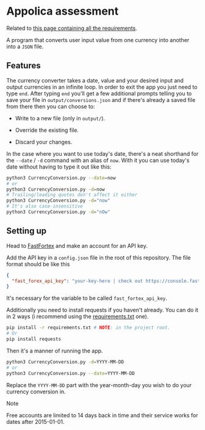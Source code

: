 # Appolica assessment

Related to [this page containing all the requirements](https://www.appolica.com/assessment).

A program that converts user input value from one currency into another into a
`JSON` file.

## Features

The currency converter takes a date, value and your desired input and output
currencies in an infinite loop. In order to exit the app you just need to type
`end`. After typing `end` you'll get a few additional prompts telling you to
save your file in `output/conversions.json` and if there's already a saved file
from there then you can choose to:

- Write to a new file (only in `output/`).

- Override the existing file.

- Discard your changes.

In the case where you want to use today's date, there's a neat shorthand for
the `--date` / `-d` command with an alias of `now`. With it you can use today's
date without having to type it out like this:

```sh
python3 CurrencyConversion.py --date=now
# or
python3 CurrencyConversion.py -d=now
# Trailing/leading quotes don't affect it either
python3 CurrencyConversion.py -d="now"
# It's also case-insensitive
python3 CurrencyConversion.py -d="nOw"
```

## Setting up

Head to [FastFortex](https://console.fastforex.io/auth/signin) and make an
account for an API key.

Add the API key in a `config.json` file in the root of this repository. The
file format should be like this

```json
{
  "fast_forex_api_key": "your-key-here | check out https://console.fastforex.io/auth/signin"
}
```

It's necessary for the variable to be called `fast_fortex_api_key`.

Additionally you need to install requests if you haven't already. You can do it
in 2 ways (i recommend using the [requirements.txt](requirements.txt) one).

```sh
pip install -r requirements.txt # NOTE: in the project root.
# Or
pip install requests
```

Then it's a manner of running the app.

```sh
python3 CurrencyConversion.py -d=YYYY-MM-DD
# or
python3 CurrencyConversion.py --date=YYYY-MM-DD
```

Replace the `YYYY-MM-DD` part with the year-month-day you wish to do your
currency conversion in.

> [!NOTE]
> Free accounts are limited to 14 days back in time and their service works for
> dates after 2015-01-01.
